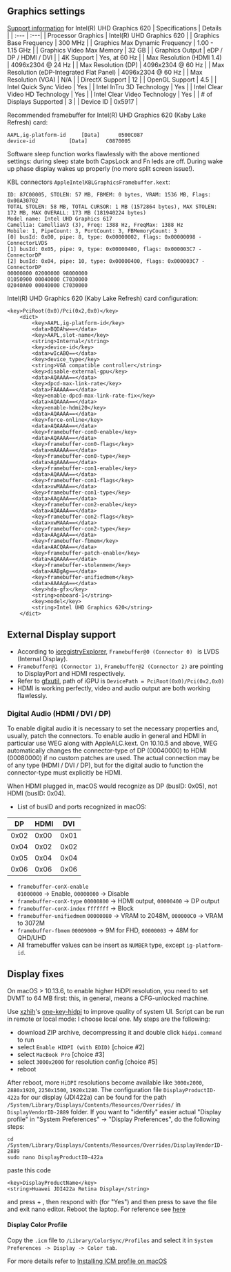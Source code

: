 ## Graphics settings
[Support information](https://www.intel.com/content/www/us/en/support/products/126789/graphics-drivers/graphics-for-8th-generation-intel-processors/intel-uhd-graphics-620.html) for Intel(R) UHD Graphics 620
| Specifications                             | Details                   |
| :--- | :---|
| Processor Graphics                         | Intel(R) UHD Graphics 620 |
| Graphics Base Frequency                    | 300 MHz                   |
| Graphics Max Dynamic Frequency             | 1.00 - 1.15 GHz           |
| Graphics Video Max Memory                  | 32 GB                     |
| Graphics Output                            | eDP / DP / HDMI / DVI     |
| 4K Support                                 | Yes, at 60 Hz             |
| Max Resolution (HDMI 1.4)                  | 4096x2304 @ 24 Hz         |
| Max Resolution (DP)                        | 4096x2304 @ 60 Hz         |
| Max Resolution (eDP-Integrated Flat Panel) | 4096x2304 @ 60 Hz         |
| Max Resolution (VGA)                       | N/A                       |
| DirectX Support                            | 12                        |
| OpenGL Support                             | 4.5                       |
| Intel Quick Sync Video                     | Yes                       |
| Intel InTru 3D Technology                  | Yes                       |
| Intel Clear Video HD Technology            | Yes                       |
| Intel Clear Video Technology               | Yes                       |
| # of Displays Supported                    | 3                         |
| Device ID                                  | 0x5917                    |


Recommended framebuffer for Intel(R) UHD Graphics 620 (Kaby Lake Refresh) card:
```
AAPL,ig-platform-id		[Data]		0500C087
device-id			[Data]		C0870005
```
Software sleep function works flawlessly with the above mentioned settings: during sleep state both CapsLock and Fn leds are off. During wake up phase display wakes up properly (no more split screen issue!). 

KBL connectors `AppleIntelKBLGraphicsFramebuffer.kext`:
```
ID: 87C00005, STOLEN: 57 MB, FBMEM: 0 bytes, VRAM: 1536 MB, Flags: 0x00A30702
TOTAL STOLEN: 58 MB, TOTAL CURSOR: 1 MB (1572864 bytes), MAX STOLEN: 172 MB, MAX OVERALL: 173 MB (181940224 bytes)
Model name: Intel UHD Graphics 617
Camellia: CamelliaV3 (3), Freq: 1388 Hz, FreqMax: 1388 Hz
Mobile: 1, PipeCount: 3, PortCount: 3, FBMemoryCount: 3
[0] busId: 0x00, pipe: 8, type: 0x00000002, flags: 0x00000098 - ConnectorLVDS
[1] busId: 0x05, pipe: 9, type: 0x00000400, flags: 0x000003C7 - ConnectorDP
[2] busId: 0x04, pipe: 10, type: 0x00000400, flags: 0x000003C7 - ConnectorDP
00000800 02000000 98000000
01050900 00040000 C7030000
02040A00 00040000 C7030000
```


Intel(R) UHD Graphics 620 (Kaby Lake Refresh) card configuration:
```
<key>PciRoot(0x0)/Pci(0x2,0x0)</key>
	<dict>
		<key>AAPL,ig-platform-id</key>
		<data>BQDAhw==</data>
		<key>AAPL,slot-name</key>
		<string>Internal</string>
		<key>device-id</key>
		<data>wIcABQ==</data>
		<key>device_type</key>
		<string>VGA compatible controller</string>
		<key>disable-external-gpu</key>
		<data>AQAAAA==</data>
		<key>dpcd-max-link-rate</key>
		<data>FAAAAA==</data>
		<key>enable-dpcd-max-link-rate-fix</key>
		<data>AQAAAA==</data>
		<key>enable-hdmi20</key>
		<data>AQAAAA==</data>
		<key>force-online</key>
		<data>AQAAAA==</data>
		<key>framebuffer-con0-enable</key>
		<data>AQAAAA==</data>
		<key>framebuffer-con0-flags</key>
		<data>mAAAAA==</data>
		<key>framebuffer-con0-type</key>
		<data>AgAAAA==</data>
		<key>framebuffer-con1-enable</key>
		<data>AQAAAA==</data>
		<key>framebuffer-con1-flags</key>
		<data>xwMAAA==</data>
		<key>framebuffer-con1-type</key>
		<data>AAgAAA==</data>
		<key>framebuffer-con2-enable</key>
		<data>AQAAAA==</data>
		<key>framebuffer-con2-flags</key>
		<data>xwMAAA==</data>
		<key>framebuffer-con2-type</key>
		<data>AAgAAA==</data>
		<key>framebuffer-fbmem</key>
		<data>AACQAA==</data>
		<key>framebuffer-patch-enable</key>
		<data>AQAAAA==</data>
		<key>framebuffer-stolenmem</key>
		<data>AABgAg==</data>
		<key>framebuffer-unifiedmem</key>
		<data>AAAAgA==</data>
		<key>hda-gfx</key>
		<string>onboard-1</string>
		<key>model</key>
		<string>Intel UHD Graphics 620</string>
	</dict>
```

## External Display support
- According to [ioregistryExplorer](https://github.com/vulgo/IORegistryExplorer), `Framebuffer@0 (Connector 0) ` is LVDS (Internal Display).
- `Framebuffer@1 (Connector 1)`, `Framebuffer@2 (Connector 2)` are pointing to DisplayPort and HDMI respectively.
- Refer to [gfxutil](https://github.com/acidanthera/gfxutil/releases), path of iGPU is `DevicePath = PciRoot(0x0)/Pci(0x2,0x0)`
- HDMI is working perfectly, video and audio output are both working flawlessly.

### Digital Audio (HDMI / DVI / DP)
To enable digital audio it is necessary to set the necessary properties and, usually, patch the connectors.
To enable audio in general and HDMI in particular use WEG along with AppleALC.kext.
On 10.10.5 and above, WEG automatically changes the connector-type of DP (00040000) to HDMI (00080000) if no custom patches are used.
The actual connection may be of any type (HDMI / DVI / DP), but for the digital audio to function the connector-type must explicitly be HDMI.

When HDMI plugged in, macOS would recognize as DP (busID: 0x05), not HDMI (busID: 0x04).     
  - List of busID and ports recognized in macOS:

|   DP     |   HDMI   |    DVI    |
| -------- | -------- | --------- |
|   0x02   |   0x00   |    0x01   |
|   0x04   |   0x02   |    0x02   |
|   0x05   |   0x04   |    0x04   |
|   0x06   |   0x06   |    0x06   |

- `framebuffer-conX-enable`     
	    `01000000` -> Enable, `00000000` -> Disable
- `framebuffer-conX-type`
    	`00000800` -> HDMI output, `00000400` -> DP output
- `framebuffer-conX-index`
    	`fffffff` -> Block
- `framebuffer-unifiedmem`
      	`00000080` -> VRAM to 2048M, `000000C0` -> VRAM to 3072M
- `framebuffer-fbmem`
      	`00009000` -> 9M for FHD, `00000003` -> 48M for QHD/UHD
- All framebuffer values can be insert as `NUMBER` type, except `ig-platform-id`.

## Display fixes
On macOS > 10.13.6, to enable higher HiDPI resolution, you need to set DVMT to 64 MB first: this, in general, means a CFG-unlocked machine.

Use [xzhih](https://github.com/xzhih)'s [one-key-hidpi](https://github.com/xzhih/one-key-hidpi) to improve quality of system UI. Script can be run in remote or local mode: I choose local one. My steps are the following:
- download ZIP archive, decompressing it and double click `hidpi.command` to run
- select `Enable HIDPI (with EDID)` [choice #2]
- select `MacBook Pro` [choice #3]
- select `3000x2000` for resolution config [choice #5]
- reboot

After reboot, more `HiDPI` resolutions become available like `3000x2000`, `2880x1920`, `2250x1500`, `1920x1280`. The configuration file `DisplayProductID-422a` for our display (JDI422a) can be found for the path `/System/Library/Displays/Contents/Resources/Overrides/` in `DisplayVendorID-2889` folder. If you want to "identify" easier actual "Display profile" in "System Preferences" -> "Display Preferences", do the following steps:
```
cd /System/Library/Displays/Contents/Resources/Overrides/DisplayVendorID-2889
sudo nano DisplayProductID-422a
```
paste this code
```
<key>DisplayProductName</key>
<string>Huawei JDI422a Retina Display</string>
```
and press <Ctrl> + <X>, then respond with <Y> (for "Yes") and then press <Enter> to save the file and exit nano editor. Reboot the laptop. For reference see [here](http://x220.mcdonnelltech.com/enable-scaled-resolutions/)


#### Display Color Profile
Copy the `.icm` file to `/Library/ColorSync/Profiles` and select it in `System Preferences -> Display -> Color tab`.

For more details refer to [Installing ICM profile on macOS](https://profzei.github.io/2020/01/26/installing-icm-profiles.html)